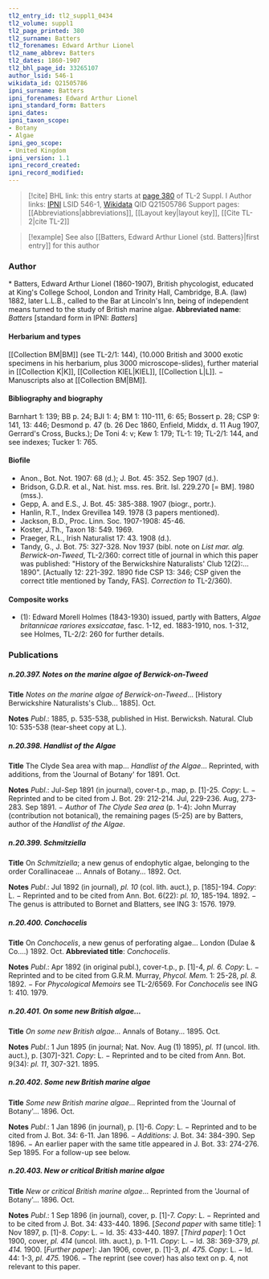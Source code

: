 ```yaml
---
tl2_entry_id: tl2_suppl1_0434
tl2_volume: suppl1
tl2_page_printed: 380
tl2_surname: Batters
tl2_forenames: Edward Arthur Lionel
tl2_name_abbrev: Batters
tl2_dates: 1860-1907
tl2_bhl_page_id: 33265107
author_lsid: 546-1
wikidata_id: Q21505786
ipni_surname: Batters
ipni_forenames: Edward Arthur Lionel
ipni_standard_form: Batters
ipni_dates: 
ipni_taxon_scope: 
- Botany
- Algae
ipni_geo_scope: 
- United Kingdom
ipni_version: 1.1
ipni_record_created: 
ipni_record_modified:
---
```


> [!cite] BHL link: this entry starts at [page 380](https://www.biodiversitylibrary.org/page/33265107) of TL-2 Suppl. I
> Author links: [IPNI](https://www.ipni.org/a/546-1) LSID 546-1, [Wikidata](https://www.wikidata.org/wiki/Q21505786) QID Q21505786
> Support pages: [[Abbreviations|abbreviations]], [[Layout key|layout key]], [[Cite TL-2|cite TL-2]]

> [!example] See also [[Batters, Edward Arthur Lionel {std. Batters}|first entry]] for this author

### Author

\* Batters, Edward Arthur Lionel (1860-1907), British phycologist, educated at King's College School, London and Trinity Hall, Cambridge, B.A. (law) 1882, later L.L.B., called to the Bar at Lincoln's Inn, being of independent means turned to the study of British marine algae. 
**Abbreviated name**: *Batters* \[standard form in IPNI: *Batters*\]

#### Herbarium and types

[[Collection BM|BM]] (see TL-2/1: 144), (10.000 British and 3000 exotic specimens in his herbarium, plus 3000 microscope-slides), further material in [[Collection K|K]], [[Collection KIEL|KIEL]], [[Collection L|L]]. − Manuscripts also at [[Collection BM|BM]].

#### Bibliography and biography

Barnhart 1: 139; BB p. 24; BJI 1: 4; BM 1: 110-111, 6: 65; Bossert p. 28; CSP 9: 141, 13: 446; Desmond p. 47 (b. 26 Dec 1860, Enfield, Middx, d. 11 Aug 1907, Gerrard's Cross, Bucks.); De Toni 4: v; Kew 1: 179; TL-1: 19; TL-2/1: 144, and see indexes; Tucker 1: 765.

#### Biofile

- Anon., Bot. Not. 1907: 68 (d.); J. Bot. 45: 352. Sep 1907 (d.).
- Bridson, G.D.R. et al., Nat. hist. mss. res. Brit. Isl. 229.270 \[= BM\]. 1980 (mss.).
- Gepp, A. and E.S., J. Bot. 45: 385-388. 1907 (biogr., portr.).
- Hanlin, R.T., Index Grevillea 149. 1978 (3 papers mentioned).
- Jackson, B.D., Proc. Linn. Soc. 1907-1908: 45-46.
- Koster, J.Th., Taxon 18: 549. 1969.
- Praeger, R.L., Irish Naturalist 17: 43. 1908 (d.).
- Tandy, G., J. Bot. 75: 327-328. Nov 1937 (bibl. note on *List mar. alg. Berwick-on-Tweed*, TL-2/360: correct title of journal in which this paper was published: "History of the Berwickshire Naturalists' Club 12(2):... 1890". \[Actually 12: 221-392. 1890 fide CSP 13: 346; CSP given the correct title mentioned by Tandy, FAS\]. *Correction to* TL-2/360).

#### Composite works

- (1): Edward Morell Holmes (1843-1930) issued, partly with Batters, *Algae britannicae rariores exsiccatae*, fasc. 1-12, ed. 1883-1910, nos. 1-312, see Holmes, TL-2/2: 260 for further details.

### Publications

##### n.20.397. Notes on the marine algae of Berwick-on-Tweed

**Title**
*Notes on the marine algae of Berwick-on-Tweed*... \[History Berwickshire Naturalists's Club... 1885\]. Oct.

**Notes**
*Publ*.: 1885, p. 535-538, published in Hist. Berwicksh. Natural. Club 10: 535-538 (tear-sheet copy at L.).

##### n.20.398. Handlist of the Algae

**Title**
The Clyde Sea area with map... *Handlist of the Algae*... Reprinted, with additions, from the 'Journal of Botany' for 1891. Oct.

**Notes**
*Publ*.: Jul-Sep 1891 (in journal), cover-t.p., map, p. \[1\]-25. *Copy*: L. − Reprinted and to be cited from J. Bot. 29: 212-214. Jul, 229-236. Aug, 273-283. Sep 1891. − *Author* of *The Clyde Sea area* (p. 1-4): John Murray (contribution not botanical), the remaining pages (5-25) are by Batters, author of the *Handlist of the Algae*.

##### n.20.399. Schmitziella

**Title**
On *Schmitziella*; a new genus of endophytic algae, belonging to the order Corallinaceae ... Annals of Botany... 1892. Oct.

**Notes**
*Publ*.: Jul 1892 (in journal), *pl. 10* (col. lith. auct.), p. \[185\]-194. *Copy*: L. − Reprinted and to be cited from Ann. Bot. 6(22): *pl. 10*, 185-194. 1892. − The genus is attributed to Bornet and Blatters, see ING 3: 1576. 1979.

##### n.20.400. Conchocelis

**Title**
On *Conchocelis*, a new genus of perforating algae... London (Dulae & Co....) 1892. Oct.
**Abbreviated title**: *Conchocelis*.

**Notes**
*Publ*.: Apr 1892 (in original publ.), cover-t.p., p. \[1\]-4, *pl. 6.* *Copy*: L. − Reprinted and to be cited from G.R.M. Murray, *Phycol. Mem.* 1: 25-28, *pl. 8.* 1892. − For *Phycological Memoirs* see TL-2/6569. For *Conchocelis* see ING 1: 410. 1979.

##### n.20.401. On some new British algae...

**Title**
*On some new British algae...* Annals of Botany... 1895. Oct.

**Notes**
*Publ*.: 1 Jun 1895 (in journal; Nat. Nov. Aug (1) 1895), *pl. 11* (uncol. lith. auct.), p. \[307\]-321.
*Copy*: L. − Reprinted and to be cited from Ann. Bot. 9(34): *pl. 11*, 307-321. 1895.

##### n.20.402. Some new British marine algae

**Title**
*Some new British marine algae*... Reprinted from the 'Journal of Botany'... 1896. Oct.

**Notes**
*Publ*.: 1 Jan 1896 (in journal), p. \[1\]-6. *Copy*: L. − Reprinted and to be cited from J. Bot. 34: 6-11. Jan 1896. − *Additions*: J. Bot. 34: 384-390. Sep 1896. − An earlier paper with the same title appeared in J. Bot. 33: 274-276. Sep 1895. For a follow-up see below.

##### n.20.403. New or critical British marine algae

**Title**
*New or critical British marine algae*... Reprinted from the 'Journal of Botany'... 1896. Oct.

**Notes**
*Publ*.: 1 Sep 1896 (in journal), cover, p. \[1\]-7. *Copy*: L. − Reprinted and to be cited from J. Bot. 34: 433-440. 1896.
\[*Second paper* with same title\]: 1 Nov 1897, p. \[1\]-8. *Copy*: L. − Id. 35: 433-440. 1897.
\[*Third paper*\]: 1 Oct 1900, cover, *pl. 414* (uncol. lith. auct.), p. 1-11. *Copy*: L. − Id. 38: 369-379, *pl. 414.* 1900.
\[*Further paper*\]: Jan 1906, cover, p. \[1\]-3, *pl. 475.* *Copy*: L. − Id. 44: 1-3, *pl. 475.* 1906. − The reprint (see cover) has also text on p. 4, not relevant to this paper.

